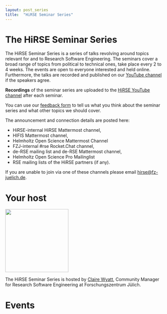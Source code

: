```yaml
---
layout: post_series
title:  "HiRSE Seminar Series"
---
```


# The HiRSE Seminar Series

The HiRSE Seminar Series is a series of talks revolving around topics relevant for and to Research Software Engineering.
The seminars cover a broad range of topics from political to technical ones, take place every 2 to 4 weeks.
The events are open to everyone interested and held online.
Furthermore, the talks are recorded and published on our [YouTube channel](https://www.youtube.com/channel/UCnto_Yhp1G1Dw1Dlyr_00cg)
if the speakers agree.

**Recordings** of the seminar series are uploaded to the [HiRSE YouTube channel](https://www.youtube.com/@Helmholtz_Platform_for_RSE) after each seminar.

You can use our [feedback form](https://forms.gle/XH2fMa3MEikjB9pt5) to tell us what you think about the seminar series and what other topics we should cover.

The announcement and connection details are posted here:

- HiRSE-internal HiRSE Mattermost channel,
- HIFIS Mattermost channel,
- Helmholtz Open Science Mattermost Channel
- FZJ-internal #rse Rocket.Chat channel,
- de-RSE mailing list and de-RSE Mattermost channel,
- Helmholtz Open Science Pro Mailinglist
- RSE mailing lists of the HiRSE partners (if any).

If you are unable to join via one of these channels please email hirse@fz-juelich.de.

# Your host
<img width="200" src="assets/claire.png">

The HiRSE Seminar Series is hosted by [Claire Wyatt](https://www.fz-juelich.de/profile/wyatt_cl), Community Manager for Research Software Engineering at Forschungszentrum Jülich. 


# Events
